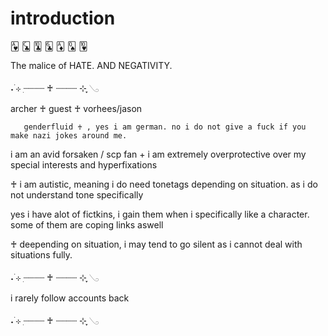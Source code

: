 # introduction
🂱 🃜 🃚 🃖 🃁 🂭 🂺

The malice of HATE. AND NEGATIVITY.

˖ ࣪⊹ ִ┈┈┈┈ ♰ ┈┈┈┈ ⊹ ִֶָ𓂅

archer ♰ guest ♰ vorhees/jason

       genderfluid ♰ , yes i am german. no i do not give a fuck if you make nazi jokes around me.

   i am an avid forsaken / scp fan + i am extremely overprotective over my special interests and hyperfixations

 ♰    i am autistic, meaning i do need tonetags depending on situation. as i do not understand tone specifically

   yes i have alot of fictkins, i gain them when i specifically like a character. some of them are coping links aswell

 ♰ deepending on situation, i may tend to go silent as i cannot deal with situations fully.

 ˖ ࣪⊹ ִ┈┈┈┈ ♰ ┈┈┈┈ ⊹ ִֶָ𓂅

i rarely follow accounts back

˖ ࣪⊹ ִ┈┈┈┈ ♰ ┈┈┈┈ ⊹ ִֶָ𓂅
 
